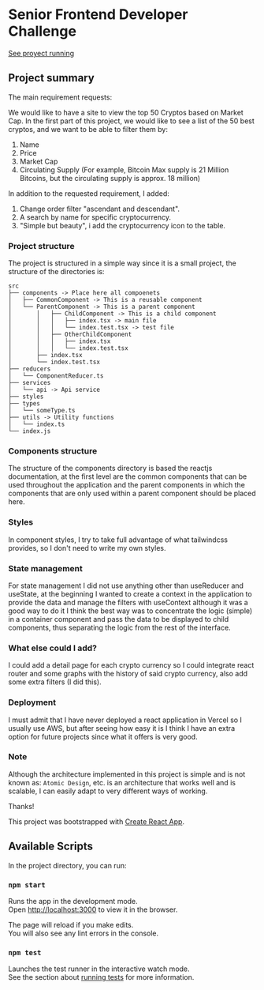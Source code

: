 # Senior Frontend Developer Challenge

[See proyect running](https://eva-front-end-challenge.vercel.app/)
## Project summary

The main requirement requests:

We would like to have a site to view the top 50 Cryptos based on Market Cap. In the first part of this project, we would like to see a list of the 50 best cryptos, and we want to be able to filter them by:

1. Name
2. Price
3. Market Cap
4. Circulating Supply (For example, Bitcoin Max supply is 21 Million Bitcoins, but the circulating supply is approx. 18 million)

In addition to the requested requirement, I added:

1. Change order filter "ascendant and descendant".
2. A search by name for specific cryptocurrency.
3. "Simple but beauty", i add the cryptocurrency icon to the table.

### Project structure

The project is structured in a simple way since it is a small project, the structure of the directories is: 

```
src
├── components -> Place here all compoenets
│   ├── CommonComponent -> This is a reusable component
│   └── ParentComponent -> This is a parent component       
│       │   ├── ChildComponent -> This is a child component
│       │   │   ├── index.tsx -> main file
│       │   │   └── index.test.tsx -> test file
│       │   ├── OtherChildComponent
│       │   │   ├── index.tsx
│       │   │   └── index.test.tsx
│       ├── index.tsx
│       └── index.test.tsx
├── reducers
│   └── ComponentReducer.ts
├── services
│   └── api -> Api service
├── styles
├── types
│   └── someType.ts
├── utils -> Utility functions
│   └── index.ts
└── index.js
```
### Components structure
The structure of the components directory is based the reactjs documentation, at the first level are the common components that can be used throughout the application and the parent components in which the components that are only used within a parent component should be placed here. 
### Styles
In component styles, I try to take full advantage of what tailwindcss provides, so I don't need to write my own styles.

### State management
For state management I did not use anything other than useReducer and useState, at the beginning I wanted to create a context in the application to provide the data and manage the filters with useContext although it was a good way to do it I think the best way was to concentrate the logic (simple) in a container component and pass the data to be displayed to child components, thus separating the logic from the rest of the interface.

### What else could I add?
I could add a detail page for each crypto currency so I could integrate react router and some graphs with the history of said crypto currency, also add some extra filters (I did this).

### Deployment
I must admit that I have never deployed a react application in Vercel so I usually use AWS, but after seeing how easy it is I think I have an extra option for future projects since what it offers is very good.

### Note

Although the architecture implemented in this project is simple and is not known as: `Atomic Design`, etc. is an architecture that works well and is scalable, I can easily adapt to very different ways of working.

Thanks!

This project was bootstrapped with [Create React App](https://github.com/facebook/create-react-app).

## Available Scripts

In the project directory, you can run:

### `npm start`

Runs the app in the development mode.\
Open [http://localhost:3000](http://localhost:3000) to view it in the browser.

The page will reload if you make edits.\
You will also see any lint errors in the console.

### `npm test`

Launches the test runner in the interactive watch mode.\
See the section about [running tests](https://facebook.github.io/create-react-app/docs/running-tests) for more information.
